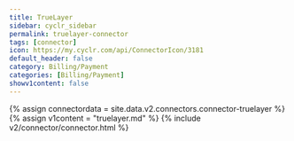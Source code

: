 ```yaml
---
title: TrueLayer
sidebar: cyclr_sidebar
permalink: truelayer-connector
tags: [connector]
icon: https://my.cyclr.com/api/ConnectorIcon/3181
default_header: false
category: Billing/Payment
categories: [Billing/Payment]
showv1content: false
---
```

{% assign connectordata = site.data.v2.connectors.connector-truelayer %}
{% assign v1content = "truelayer.md" %}
{% include v2/connector/connector.html %}	